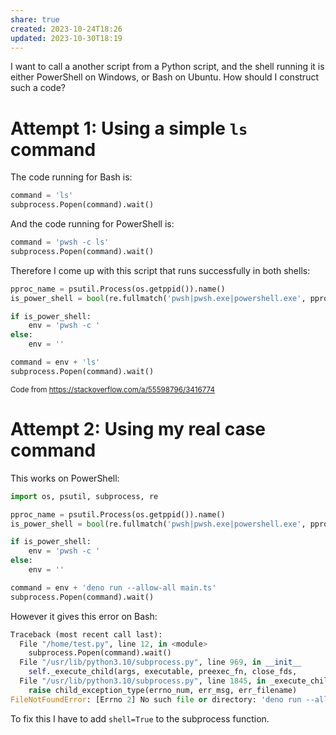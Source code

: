 ```yaml
---
share: true
created: 2023-10-24T18:26
updated: 2023-10-30T18:19
---
```

I want to call a another script from a Python script, and the shell running it is either PowerShell on Windows, or Bash on Ubuntu. How should I construct such a code?

# Attempt 1: Using a simple `ls` command

The code running for Bash is:
```python
command = 'ls'
subprocess.Popen(command).wait() 
```
And the code running for PowerShell is:
```python 
command = 'pwsh -c ls'
subprocess.Popen(command).wait() 
```

Therefore I come up with this script that runs successfully in both shells:
```python
pproc_name = psutil.Process(os.getppid()).name()
is_power_shell = bool(re.fullmatch('pwsh|pwsh.exe|powershell.exe', pproc_name))

if is_power_shell:
    env = 'pwsh -c '
else:
    env = ''

command = env + 'ls'
subprocess.Popen(command).wait() 
```
<sub>Code from https://stackoverflow.com/a/55598796/3416774</sub>

# Attempt 2: Using my real case command
This works on PowerShell:
```python
import os, psutil, subprocess, re

pproc_name = psutil.Process(os.getppid()).name()
is_power_shell = bool(re.fullmatch('pwsh|pwsh.exe|powershell.exe', pproc_name))

if is_power_shell:
    env = 'pwsh -c '
else:
    env = ''

command = env + 'deno run --allow-all main.ts'
subprocess.Popen(command).wait()
```

However it gives this error on Bash:
```python
Traceback (most recent call last):
  File "/home/test.py", line 12, in <module>
    subprocess.Popen(command).wait() 
  File "/usr/lib/python3.10/subprocess.py", line 969, in __init__
    self._execute_child(args, executable, preexec_fn, close_fds,
  File "/usr/lib/python3.10/subprocess.py", line 1845, in _execute_child
    raise child_exception_type(errno_num, err_msg, err_filename)
FileNotFoundError: [Errno 2] No such file or directory: 'deno run --allow-all main.ts'
```

To fix this I have to add `shell=True` to the subprocess function.
